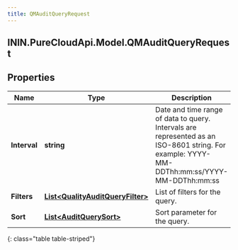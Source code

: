 ```yaml
---
title: QMAuditQueryRequest
---
```

## ININ.PureCloudApi.Model.QMAuditQueryRequest

## Properties

|Name | Type | Description | Notes|
|------------ | ------------- | ------------- | -------------|
| **Interval** | **string** | Date and time range of data to query. Intervals are represented as an ISO-8601 string. For example: YYYY-MM-DDThh:mm:ss/YYYY-MM-DDThh:mm:ss | |
| **Filters** | [**List&lt;QualityAuditQueryFilter&gt;**](QualityAuditQueryFilter.html) | List of filters for the query. | |
| **Sort** | [**List&lt;AuditQuerySort&gt;**](AuditQuerySort.html) | Sort parameter for the query. | [optional] |
{: class="table table-striped"}


